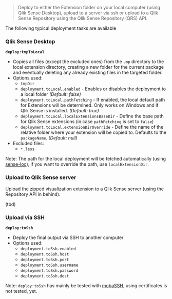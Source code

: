 > Deploy to either the Extension folder on your local computer (using Qlik Sense Desktop), upload to a server via ssh or upload to a Qlik Sense Repository using the Qlik Sense Repository (QRS) API.

The following typical deployment tasks are available

### Qlik Sense Desktop

**`deploy:tmpToLocal`** 
* Copies all files (except the excluded ones) from the `.mp` directory to the local extension directory, creating a new folder for the current package and eventually deleting any already existing files in the targeted folder.
* Options used:  
  * `tmpDir`
  * `deployment.toLocal.enabled` - Enables or disables the deployment to a local folder *(Default: false)*
  * `deployment.toLocal.pathFetching` - If enabled, the local default path for Extensions will be determined. Only works on Windows and if Qlik Sense is installed. *(Default: true)*
  * `deployment.toLocal.localExtensionsBaseDir` - Define the base path for Qlik Sense extensions (in case `pathFetching` is set to `false`)
  * `deployment.toLocal.extensionDirOverride` - Define the name of the relative folder where your extension will be copied to. Defaults to the `packageName`. *(Default: null)*
* Excluded files:  
  * `*.less`

Note: The path for the local deployment will be fetched automatically (using [sense-loc](https://github.com/stefanwalther/sense-loc)), if you want to override the path, use `localExtensionDir`.
    
  
### Upload to Qlik Sense server

Upload the zipped visualization extension to a Qlik Sense server (using the Repository API in behind).

(tbd)
  
### Upload via SSH

**`deploy:toSsh`**
* Deploy the final output via SSH to another computer
* Options used:  
  * `deployment.toSsh.enabled`
  * `deployment.toSsh.host`
  * `deployment.toSsh.port`
  * `deployment.toSsh.username`
  * `deployment.toSsh.password`
  * `deployment.toSsh.dest`

Note: `deploy:toSsh` has mainly be tested with [mobaSSH](http://mobassh.mobatek.net/), using certificates is not tested, yet.
